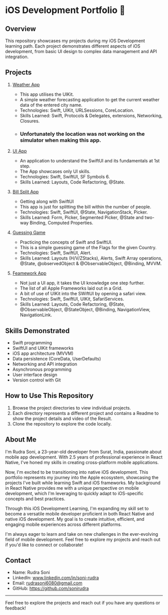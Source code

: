 # iOS Development Portfolio 🚀

## Overview
This repository showcases my projects during my iOS Development learning path. Each project demonstrates different aspects of iOS development, from basic UI design to complex data management and API integration.

## Projects

1. [Weather App](./Clima)
   - This app utilises the UIKit.
   - A simple weather forecasting application to get the current weather data of the entered city name.
   - Technologies: Swift, UIKit, URLSessions, CoreLocation.
   - Skills Learned: Swift, Protocols & Delegates, extensions, Networking, Closures.
   - ### Unfortunately the location was not working on the simulator when making this app.
  
2. [UI App](./SwiftUi-WeatherApp)
   - An application to understand the SwiftUI and its fundamentals at 1st step.
   - The App showcases only UI skills.
   - Technologies: Swift, SwiftUI, SF Symbols 6.
   - Skills Learned: Layouts, Code Refactoring, @State.
  
3. [Bill Split App](./WeSplit)
   - Getting along with SwiftUI
   - This app is just for splitting the bill within the number of people.
   - Technologies: Swift, SwiftUI, @State, NavigationStack, Picker.
   - Skills Learned: Form, Picker, Segmented Picker, @State and two-way Binding, Computed Properties.
  
4. [Guessing Game](./GuessGame)
   - Practicing the concepts of Swift and SwiftUI.
   - This is a simple guessing game of the Flags for the given Country.
   - Technologies: Swift, SwiftUI, Alert.
   - Skills Learned: Layouts (H/V/ZStacks), Alerts, Swift Array operations, @State, @observedObject & @ObservableObject, @Binding, MVVM.
  
5. [Feamework App](./FrameworksGrid)
   - Not just a UI app, it takes the UI knowledge one step further.
   - The list of all Apple Frameworks laid out in a Grid.
   - A bit of use of UIKit into the SWiftUI by opening a safari view.
   - Technologies: Swift, SwiftUI, UIKit, SafariServices.
   - Skills Learned: Layouts, Code Refactoring, @State, @ObservableObject, @StateObject, @Binding, NavigationView, NavigationLink.


## Skills Demonstrated

- Swift programming
- SwiftUI and UIKit frameworks
- iOS app architecture (MVVM)
- Data persistence (CoreData, UserDefaults)
- Networking and API integration
- Asynchronous programming
- User interface design
- Version control with Git

## How to Use This Repository

1. Browse the project directories to view individual projects.
2. Each directory represents a different project and contains a Readme to show the project details and video of the Result.
3. Clone the repository to explore the code locally.

## About Me

I'm Rudra Soni, a 23-year-old developer from Surat, India, passionate about mobile app development. With 2.5 years of professional experience in React Native, I've honed my skills in creating cross-platform mobile applications.

Now, I'm excited to be transitioning into native iOS development. This portfolio represents my journey into the Apple ecosystem, showcasing the projects I've built while learning Swift and iOS frameworks. My background in React Native provides me with a unique perspective on mobile development, which I'm leveraging to quickly adapt to iOS-specific concepts and best practices.

Through this iOS Development Learning, I'm expanding my skill set to become a versatile mobile developer proficient in both React Native and native iOS development. My goal is to create intuitive, efficient, and engaging mobile experiences across different platforms.

I'm always eager to learn and take on new challenges in the ever-evolving field of mobile development. Feel free to explore my projects and reach out if you'd like to connect or collaborate!

## Contact

- Name: Rudra Soni
- LinkedIn: www.linkedin.com/in/soni-rudra
- Email: rudrasoni6080@gmail.com
- GitHub: https://github.com/sonirudra

---

Feel free to explore the projects and reach out if you have any questions or feedback!
